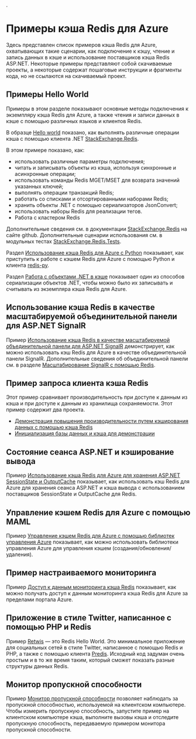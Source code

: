 .<properties 
	pageTitle="Примеры кэша Redis для Azure | Microsoft Azure" 
	description="Сведения об использовании кэша Redis для Azure." 
	services="redis-cache" 
	documentationCenter="" 
	authors="steved0x" 
	manager="douge" 
	editor=""/>

<tags 
	ms.service="cache" 
	ms.workload="tbd" 
	ms.tgt_pltfrm="cache-redis" 
	ms.devlang="multiple" 
	ms.topic="article" 
	ms.date="08/30/2016" 
	ms.author="sdanie"/>

# Примеры кэша Redis для Azure 

Здесь представлен список примеров кэша Redis для Azure, охватывающих такие сценарии, как подключение к кэшу, чтение и запись данных в кэше и использование поставщиков кэша Redis ASP.NET. Некоторые примеры представляют собой скачиваемые проекты, а некоторые содержат пошаговые инструкции и фрагменты кода, но не ссылаются на скачиваемый проект.

## Примеры Hello World

Примеры в этом разделе показывают основные методы подключения к экземпляру кэша Redis для Azure, а также чтения и записи данных в кэше с помощью различных языков и клиентов Redis.

В образце [Hello world](https://github.com/rustd/RedisSamples/tree/master/HelloWorld) показано, как выполнять различные операции кэша с помощью клиента .NET [StackExchange.Redis](https://github.com/StackExchange/StackExchange.Redis).

В этом примере показано, как:

-	использовать различные параметры подключения;
-	читать и записывать объекты из кэша, используя синхронные и асинхронные операции;
-	использовать команды Redis MGET/MSET для возврата значений указанных ключей;
-	выполнять операции транзакций Redis;
-	работать со списками и отсортированными наборами Redis;
-	хранить объекты .NET с помощью сериализаторов JsonConvert;
-	использовать наборы Redis для реализации тегов.
-	Работа с кластером Redis

Дополнительные сведения см. в документации [StackExchange.Redis](https://github.com/StackExchange/StackExchange.Redis) на сайте github. Дополнительные сценарии использования см. в модульных тестах [StackExchange.Redis.Tests](https://github.com/StackExchange/StackExchange.Redis/tree/master/StackExchange.Redis.Tests).

Раздел [Использование кэша Redis для Azure с Python](cache-python-get-started.md) показывает, как приступить к работе с кэшем Redis для Azure с помощью Python и клиента [redis-py](https://github.com/andymccurdy/redis-py).

Раздел [Работа с объектами .NET в кэше](cache-dotnet-how-to-use-azure-redis-cache.md#work-with-net-objects-in-the-cache) показывает один из способов сериализации объектов .NET, чтобы можно было их записывать и считывать из экземпляра кэша Redis для Azure.

## Использование кэша Redis в качестве масштабируемой объединительной панели для ASP.NET SignalR

Пример [Использование кэша Redis в качестве масштабируемой объединительной панели для ASP.NET SignalR](https://github.com/rustd/RedisSamples/tree/master/RedisAsSignalRBackplane) демонстрирует, как можно использовать кэш Redis для Azure в качестве объединительной панели SignalR. Дополнительные сведения об объединительной панели см. в разделе [Масштабирование SignalR с помощью Redis](http://www.asp.net/signalr/overview/performance/scaleout-with-redis).

## Пример запроса клиента кэша Redis

Этот пример сравнивает производительность при доступе к данным из кэша и при доступе к данным из хранилища сохраняемости. Этот пример содержит два проекта.

-	[Демонстрация повышения производительности путем кэширования данных с помощью кэша Redis](https://github.com/rustd/RedisSamples/tree/master/RedisCacheCustomerQuerySample)
-	[Инициализация базы данных и кэша для демонстрации](https://github.com/rustd/RedisSamples/tree/master/SeedCacheForCustomerQuerySample)

## Состояние сеанса ASP.NET и кэширование вывода

Пример [Использование кэша Redis для Azure для хранения ASP.NET SessionState и OutputCache](https://github.com/rustd/RedisSamples/tree/master/SessionState_OutputCaching) показывает, как использовать кэш Redis для Azure для хранения сеанса ASP.NET и кэша вывода с использованием поставщиков SessionState и OutputCache для Redis.

## Управление кэшем Redis для Azure с помощью MAML

Пример [Управление кэшем Redis для Azure с помощью библиотек управления Azure](https://github.com/rustd/RedisSamples/tree/master/ManageCacheUsingMAML) показывает, как можно использовать библиотеки управления Azure для управления кэшем (создания/обновления/удаления).

## Пример настраиваемого мониторинга

Пример [Доступ к данным мониторинга кэша Redis](https://github.com/rustd/RedisSamples/tree/master/CustomMonitoring) показывает, как можно получать доступ к данным мониторинга кэша Redis для Azure за пределами портала Azure.

## Приложение в стиле Twitter, написанное с помощью PHP и Redis

Пример [Retwis](https://github.com/SyntaxC4-MSFT/retwis) — это Redis Hello World. Это минимальное приложение для социальных сетей в стиле Twitter, написанное с помощью Redis и PHP, а также с помощью клиента [Predis](https://github.com/nrk/predis). Исходный код задуман очень простым и в то же время таким, который сможет показать разные структуры данных Redis.

## Монитор пропускной способности

Пример [Монитор пропускной способности](https://github.com/JonCole/SampleCode/tree/master/BandWidthMonitor) позволяет наблюдать за пропускной способностью, используемой на клиентском компьютере. Чтобы измерить пропускную способность, запустите пример на клиентском компьютере кэша, выполните вызовы кэша и отследите пропускную способность, передаваемую примером монитора пропускной способности.

<!---HONumber=AcomDC_0831_2016-->